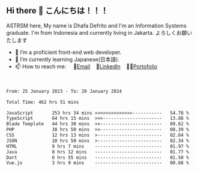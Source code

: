 ## Hi there 👋 こんにちは！！！
ASTRSM here, My name is Dhafa Defrito and I'm an Information Systems graduate. I'm from Indonesia and currently living in Jakarta. よろしくお願いたします

- 🔭 I’m a proficient front-end web developer.
- 🌱 I’m currently learning Japanese(日本語).
- 📫 How to reach me: &nbsp;&nbsp;&nbsp;&nbsp;📧[Email](ddefrito@gmail.com)&nbsp;&nbsp;&nbsp;&nbsp;💼[LinkedIn](https://www.linkedin.com/in/dhafa-defrita-rama-yudistira-9357a9229/)&nbsp;&nbsp;&nbsp;&nbsp;👨‍🎨[Portofolio](https://ddefrito.vercel.app/)
<br>
<!-- <p align="left">
<a href="https://github.com/ASTRSM">
  <img height="180em" src="https://github-readme-stats-eight-theta.vercel.app/api?username=ASTRSM&show_icons=true&theme=dracula&include_all_commits=true&count_private=true"/>
  <img height="180em" src="https://github-readme-stats-eight-theta.vercel.app/api/top-langs/?username=ASTRSM&layout=compact&langs_count=8&theme=dracula"/>
</a>
</p> -->

<!--START_SECTION:waka-->

```txt
From: 25 January 2023 - To: 20 January 2024

Total Time: 462 hrs 51 mins

JavaScript       253 hrs 34 mins >>>>>>>>>>>>>>-----------   54.78 %
TypeScript       64 hrs 15 mins  >>>----------------------   13.88 %
Blade Template   44 hrs 30 mins  >>-----------------------   09.62 %
PHP              38 hrs 50 mins  >>-----------------------   08.39 %
CSS              12 hrs 13 mins  >------------------------   02.64 %
JSON             10 hrs 50 mins  >------------------------   02.34 %
HTML             9 hrs 7 mins    -------------------------   01.97 %
Java             8 hrs 12 mins   -------------------------   01.77 %
Dart             6 hrs 55 mins   -------------------------   01.50 %
Vue.js           3 hrs 9 mins    -------------------------   00.68 %
```

<!--END_SECTION:waka-->
